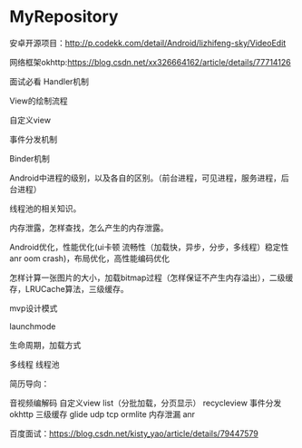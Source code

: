 # MyRepository

安卓开源项目：http://p.codekk.com/detail/Android/lizhifeng-sky/VideoEdit

网络框架okhttp:https://blog.csdn.net/xx326664162/article/details/77714126

面试必看
 Handler机制
 
 View的绘制流程
 
 自定义view
 
 事件分发机制
 
 Binder机制
 
 Android中进程的级别，以及各自的区别。（前台进程，可见进程，服务进程，后台进程）
 
 线程池的相关知识。
 
 内存泄露，怎样查找，怎么产生的内存泄露。
 
 Android优化，性能优化(ui卡顿 流畅性（加载快，异步，分步，多线程）稳定性 anr oom crash)，布局优化，高性能编码优化
 
 怎样计算一张图片的大小，加载bitmap过程（怎样保证不产生内存溢出），二级缓存，LRUCache算法，三级缓存。
 
 mvp设计模式
 
 launchmode
 
 生命周期，加载方式
 
 多线程 线程池
 
简历导向：

 音视频编解码  自定义view list（分批加载，分页显示） recycleview 事件分发 okhttp 三级缓存 glide udp tcp ormlite  内存泄漏 anr
 
百度面试：https://blog.csdn.net/kisty_yao/article/details/79447579
